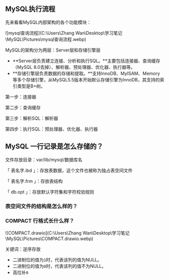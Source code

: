 ## MySQL执行流程

先来看看MySQL内部架构的各个功能模块：

![mysql查询流程](C:\Users\Zhang Wan\Desktop\学习笔记\MySQL\Pictures\mysql查询流程.webp)

MySQL的架构分为两层：Server层和存储引擎层

* **Server层负责建立连接、分析和执行SQL。**主要包括连接器、查询缓存（MySQL 8.0去掉）、解析器、预处理器、优化器、执行器等。
* **存储引擎层负责数据的存储和提取。**支持InnoDB、MyISAM、Memory等多个存储引擎，从MySQL5.5版本开始默认存储引擎为InnoDB，其支持的索引类型是B+树。

第一步：连接器

第二步：查询缓存

第三步：解析SQL：解析器

第四步：执行SQL：预处理器、优化器、执行器

## MySQL 一行记录是怎么存储的？

文件存放目录：var/lib/mysql/数据库名

「 表名字.ibd 」：存放表数据，这个文件也被称为独占表空间文件

「 表名字.frm 」：存放表结构

「 db.opt 」：存放默认字符集和字符校验规则

### 表空间文件的结构是怎么样的？

### COMPACT 行格式长什么样？

![COMPACT.drawio](C:\Users\Zhang Wan\Desktop\学习笔记\MySQL\Pictures\COMPACT.drawio.webp)

关键词：逆序存放

- 二进制位的值为`1`时，代表该列的值为NULL。
- 二进制位的值为`0`时，代表该列的值不为NULL。
- 高位补`0`
